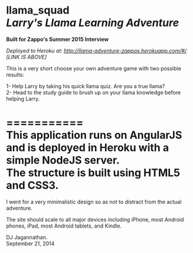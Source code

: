 llama_squad      
*Larry's Llama Learning Adventure*      
===========

**Built for Zappo's Summer 2015 Interview**              
      
*Deployed to Heroku at: http://llama-adventure-zappos.herokuapp.com/#/ [LINK IS ABOVE]*     
       
This is a very short choose your own adventure game with two possible results:          
               
1- Help Larry by taking his quick llama quiz. Are you a true llama?       
2- Head to the study guide to brush up on your llama knowledge before helping Larry.   
      
===========         
This application runs on AngularJS and is deployed in Heroku with a simple NodeJS server.       
The structure is built using HTML5 and CSS3.     
===========       
I went for a very minimalistic design so as not to distract from the actual adventure.      
           
The site should scale to all major devices including iPhone, most Android phones, iPad, most Android tablets, and Kindle.      

DJ Jagannathan.     
September 21, 2014        